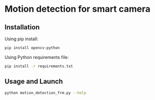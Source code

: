 # Motion detection for smart camera

## Installation

Using pip install:
```sh
pip install opencv-python
```
Using Python requirements file:
```sh
pip install -r requirements.txt
```

## Usage and Launch

```sh
python motion_detection_frm.py --help
```